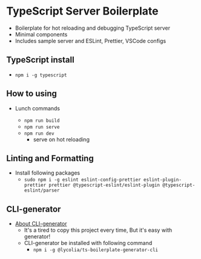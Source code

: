 # TypeScript Server Boilerplate

- Boilerplate for hot reloading and debugging TypeScript server
- Minimal components
- Includes sample server and ESLint, Prettier, VSCode configs

## TypeScript install

- `npm i -g typescript`

## How to using

- Lunch commands

  - `npm run build`
  - `npm run serve`
  - `npm run dev`
    - serve on hot reloading

## Linting and Formatting

- Install following packages
  - `sudo npm i -g eslint eslint-config-prettier eslint-plugin-prettier prettier @typescript-eslint/eslint-plugin @typescript-eslint/parser`

## CLI-generator

- [About CLI-generator](https://github.com/Lycolia/ts-boilerplate-generator-cli#readme)
    - It's a tired to copy this project every time, But it's easy with  generator!
    - CLI-generator be installed with following command
        - `npm i -g @lycolia/ts-boilerplate-generator-cli`



